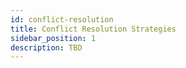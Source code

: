 ```yaml
---
id: conflict-resolution
title: Conflict Resolution Strategies 
sidebar_position: 1
description: TBD
---
```

